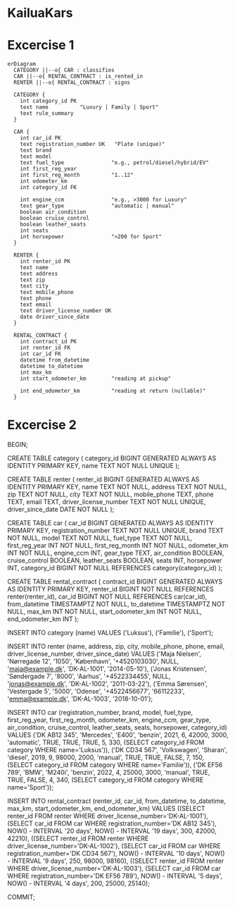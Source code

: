 # KailuaKars

# Excercise 1
```mermaid
erDiagram
  CATEGORY ||--o{ CAR : classifies
  CAR ||--o{ RENTAL_CONTRACT : is_rented_in
  RENTER ||--o{ RENTAL_CONTRACT : signs

  CATEGORY {
    int category_id PK
    text name          "Luxury | Family | Sport"
    text rule_summary
  }

  CAR {
    int car_id PK
    text registration_number UK   "Plate (unique)"
    text brand
    text model
    text fuel_type               "e.g., petrol/diesel/hybrid/EV"
    int first_reg_year
    int first_reg_month          "1..12"
    int odometer_km
    int category_id FK

    int engine_ccm               "e.g., >3000 for Luxury"
    text gear_type               "automatic | manual"
    boolean air_condition
    boolean cruise_control
    boolean leather_seats
    int seats
    int horsepower               ">200 for Sport"
  }

  RENTER {
    int renter_id PK
    text name
    text address
    text zip
    text city
    text mobile_phone
    text phone
    text email
    text driver_license_number UK
    date driver_since_date
  }

  RENTAL_CONTRACT {
    int contract_id PK
    int renter_id FK
    int car_id FK
    datetime from_datetime
    datetime to_datetime
    int max_km
    int start_odometer_km        "reading at pickup"

    int end_odometer_km          "reading at return (nullable)"
  }

```


# Excercise 2

BEGIN;


CREATE TABLE category (
  category_id BIGINT GENERATED ALWAYS AS IDENTITY PRIMARY KEY,
  name TEXT NOT NULL UNIQUE
);

CREATE TABLE renter (
  renter_id BIGINT GENERATED ALWAYS AS IDENTITY PRIMARY KEY,
  name TEXT NOT NULL,
  address TEXT NOT NULL,
  zip TEXT NOT NULL,
  city TEXT NOT NULL,
  mobile_phone TEXT,
  phone TEXT,
  email TEXT,
  driver_license_number TEXT NOT NULL UNIQUE,
  driver_since_date DATE NOT NULL
);

CREATE TABLE car (
  car_id BIGINT GENERATED ALWAYS AS IDENTITY PRIMARY KEY,
  registration_number TEXT NOT NULL UNIQUE,
  brand TEXT NOT NULL,
  model TEXT NOT NULL,
  fuel_type TEXT NOT NULL,
  first_reg_year INT NOT NULL,
  first_reg_month INT NOT NULL,
  odometer_km INT NOT NULL,
  engine_ccm INT,
  gear_type TEXT,
  air_condition BOOLEAN,
  cruise_control BOOLEAN,
  leather_seats BOOLEAN,
  seats INT,
  horsepower INT,
  category_id BIGINT NOT NULL REFERENCES category(category_id)
);

CREATE TABLE rental_contract (
  contract_id BIGINT GENERATED ALWAYS AS IDENTITY PRIMARY KEY,
  renter_id BIGINT NOT NULL REFERENCES renter(renter_id),
  car_id BIGINT NOT NULL REFERENCES car(car_id),
  from_datetime TIMESTAMPTZ NOT NULL,
  to_datetime TIMESTAMPTZ NOT NULL,
  max_km INT NOT NULL,
  start_odometer_km INT NOT NULL,
  end_odometer_km INT
);

INSERT INTO category (name) VALUES
  ('Luksus'),
  ('Familie'),
  ('Sport');

INSERT INTO renter
(name, address, zip, city, mobile_phone, phone, email, driver_license_number, driver_since_date)
VALUES
('Maja Nielsen', 'Nørregade 12', '1050', 'København', '+4520103030', NULL, 'maja@example.dk', 'DK-AL-1001', '2014-05-10'),
('Jonas Kristensen', 'Søndergade 7', '8000', 'Aarhus', '+4522334455', NULL, 'jonas@example.dk', 'DK-AL-1002', '2011-03-22'),
('Emma Sørensen', 'Vestergade 5', '5000', 'Odense', '+4522456677', '66112233', 'emma@example.dk', 'DK-AL-1003', '2018-10-01');

INSERT INTO car
(registration_number, brand, model, fuel_type, first_reg_year, first_reg_month, odometer_km,
 engine_ccm, gear_type, air_condition, cruise_control, leather_seats, seats, horsepower, category_id)
VALUES
('DK AB12 345', 'Mercedes', 'E400', 'benzin', 2021, 6, 42000, 3000, 'automatic', TRUE, TRUE, TRUE, 5, 330, (SELECT category_id FROM category WHERE name='Luksus')),
('DK CD34 567', 'Volkswagen', 'Sharan', 'diesel', 2019, 9, 98000, 2000, 'manual', TRUE, TRUE, FALSE, 7, 150, (SELECT category_id FROM category WHERE name='Familie')),
('DK EF56 789', 'BMW', 'M240i', 'benzin', 2022, 4, 25000, 3000, 'manual', TRUE, TRUE, FALSE, 4, 340, (SELECT category_id FROM category WHERE name='Sport'));

INSERT INTO rental_contract
(renter_id, car_id, from_datetime, to_datetime, max_km, start_odometer_km, end_odometer_km)
VALUES
((SELECT renter_id FROM renter WHERE driver_license_number='DK-AL-1001'),
 (SELECT car_id FROM car WHERE registration_number='DK AB12 345'),
 NOW() - INTERVAL '20 days', NOW() - INTERVAL '19 days', 300, 42000, 42210),
((SELECT renter_id FROM renter WHERE driver_license_number='DK-AL-1002'),
 (SELECT car_id FROM car WHERE registration_number='DK CD34 567'),
 NOW() - INTERVAL '10 days', NOW() - INTERVAL '9 days', 250, 98000, 98160),
((SELECT renter_id FROM renter WHERE driver_license_number='DK-AL-1003'),
 (SELECT car_id FROM car WHERE registration_number='DK EF56 789'),
 NOW() - INTERVAL '5 days', NOW() - INTERVAL '4 days', 200, 25000, 25140);

COMMIT;

